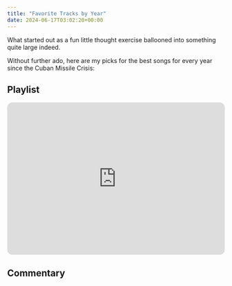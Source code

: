 ```yaml
---
title: "Favorite Tracks by Year"
date: 2024-06-17T03:02:20+00:00
---
```


What started out as a fun little thought exercise ballooned into something quite large indeed.

Without further ado, here are my picks for the best songs for every year since the Cuban Missile Crisis:

## Playlist

<iframe style="border-radius:12px" src="https://open.spotify.com/embed/playlist/6rEDz9xJPIQ8ih9DoTiivi?utm_source=generator&theme=0" width="100%" height="352" frameBorder="0" allowfullscreen="" allow="autoplay; clipboard-write; encrypted-media; fullscreen; picture-in-picture" loading="lazy"></iframe>

## Commentary

